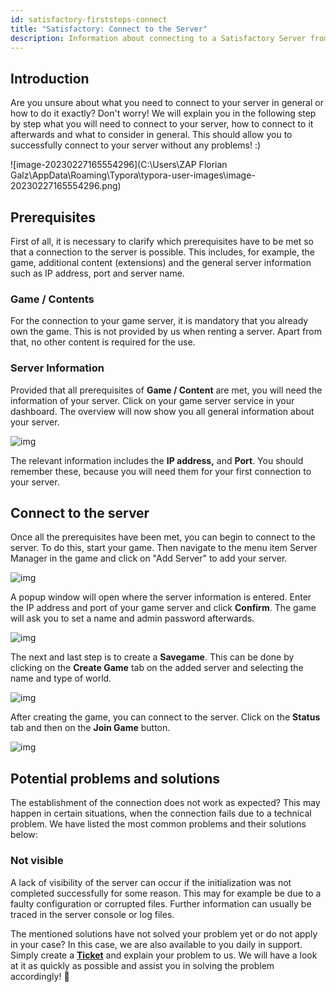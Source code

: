 ```yaml
---
id: satisfactory-firststeps-connect
title: "Satisfactory: Connect to the Server"
description: Information about connecting to a Satisfactory Server from ZAP-Hosting - ZAP-Hosting.com documentation
---
```




## Introduction

Are you unsure about what you need to connect to your server in general or how to do it exactly? Don't worry! We will explain you in the following step by step what you will need to connect to your server, how to connect to it afterwards and what to consider in general. This should allow you to successfully connect to your server without any problems! :)

![image-20230227165554296](C:\Users\ZAP Florian Galz\AppData\Roaming\Typora\typora-user-images\image-20230227165554296.png)



## Prerequisites

First of all, it is necessary to clarify which prerequisites have to be met so that a connection to the server is possible. This includes, for example, the game, additional content (extensions) and the general server information such as IP address, port and server name.



### Game / Contents

For the connection to your game server, it is mandatory that you already own the game. This is not provided by us when renting a server. Apart from that, no other content is required for the use.



### Server Information

Provided that all prerequisites of **Game / Content** are met, you will need the information of your server. Click on your game server service in your dashboard. The overview will now show you all general information about your server.

![img](https://user-images.githubusercontent.com/61839701/164882436-aa74d037-dda7-4db2-a327-bbdfc67deecc.png)

The relevant information includes the **IP address,** and **Port**. You should remember these, because you will need them for your first connection to your server.



## Connect to the server

Once all the prerequisites have been met, you can begin to connect to the server. To do this, start your game. Then navigate to the menu item Server Manager in the game and click on "Add Server" to add your server.

![img](https://user-images.githubusercontent.com/61839701/164882476-410b461f-9a1b-4e04-9350-91fbb9809fd8.png)



A popup window will open where the server information is entered. Enter the IP address and port of your game server and click **Confirm**. The game will ask you to set a name and admin password afterwards.

![img](https://screensaver01.zap-hosting.com/index.php/s/fw7WsiRBqqQ9o2M/preview)



The next and last step is to create a **Savegame**. This can be done by clicking on the **Create Game** tab on the added server and selecting the name and type of world.

![img](https://user-images.githubusercontent.com/61839701/164882515-b1e37248-0ea7-44e1-b805-844afc6238bf.png)



After creating the game, you can connect to the server. Click on the **Status** tab and then on the **Join Game** button.

![img](https://user-images.githubusercontent.com/61839701/164882520-54deec6c-d74e-49ee-844e-4856afc79e17.png)



## Potential problems and solutions

The establishment of the connection does not work as expected? This may happen in certain situations, when the connection fails due to a technical problem. We have listed the most common problems and their solutions below:



### Not visible

A lack of visibility of the server can occur if the initialization was not completed successfully for some reason. This may for example be due to a faulty configuration or corrupted files. Further information can usually be traced in the server console or log files.



The mentioned solutions have not solved your problem yet or do not apply in your case? In this case, we are also available to you daily in support. Simply create a **[Ticket](https://zap-hosting.com/en/customer/support/)** and explain your problem to us. We will have a look at it as quickly as possible and assist you in solving the problem accordingly! 🙂
